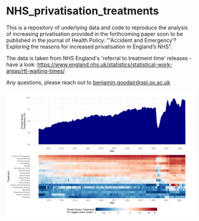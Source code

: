 # NHS_privatisation_treatments
This is a repository of underlying data and code to reproduce the analysis of increasing privatisation provided in the forthcoming paper soon to be published in the journal of Health Policy: "'Accident and Emergency’? Exploring the reasons for increased privatisation in England’s NHS". 

The data is taken from NHS England's 'referral to treatment time' releases - have a look: https://www.england.nhs.uk/statistics/statistical-work-areas/rtt-waiting-times/

Any questions, please reach out to benjamin.goodair@spi.ox.ac.uk

<p align="center">
  <img src="https://raw.githubusercontent.com/BenGoodair/NHS_privatisation_treatments/main/Plots/outsourcing_by_treatments.png"  />
</p>
